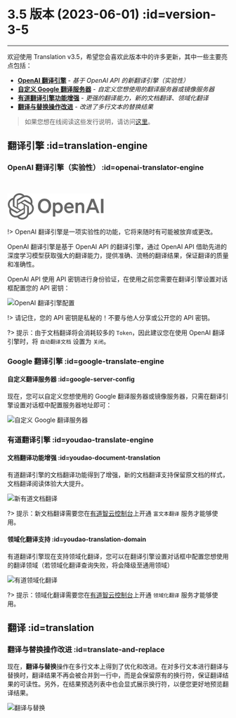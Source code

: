 # 3.5 版本 (2023-06-01) :id=version-3-5

---

欢迎使用 Translation v3.5，希望您会喜欢此版本中的许多更新，其中一些主要亮点包括：

- [**OpenAI 翻译引擎**](#openai-translator-engine) - _基于 OpenAI API 的新翻译引擎（实验性）_
- [**自定义 Google 翻译服务器**](#google-translate-engine) - _自定义您想使用的翻译服务器或镜像服务器_
- [**有道翻译引擎功能增强**](#youdao-translate-engine) - _更强的翻译能力，新的文档翻译、领域化翻译_
- [**翻译与替换操作改进**](#translate-and-replace) - _改进了多行文本的替换结果_

> 如果您想在线阅读这些发行说明，请访问[这里](#/updates ':ignore :target=_blank')。

## 翻译引擎 :id=translation-engine

### OpenAI 翻译引擎（实验性） :id=openai-translator-engine

<br/>

![OpenAI 翻译引擎](/img/logo/openai.svg ':size=x60')

!> OpenAI 翻译引擎是一项实验性的功能，它将来随时有可能被放弃或更改。

OpenAI 翻译引擎是基于 OpenAI API 的翻译引擎，通过 OpenAI API 借助先进的深度学习模型获取强大的翻译能力，提供准确、流畅的翻译结果，保证翻译的质量和准确性。

OpenAI API 使用 API 密钥进行身份验证，在使用之前您需要在翻译引擎设置对话框配置您的 API 密钥：

![OpenAI 翻译引擎配置](/updates/img/v3_5/openai_settings.png)

!> 请记住，您的 API 密钥是私秘的！不要与他人分享或公开您的 API 密钥。

?> 提示：由于文档翻译将会消耗较多的 `Token`，因此建议您在使用 OpenAI 翻译引擎时，将 `自动翻译文档` 设置为 `关闭`。

### Google 翻译引擎 :id=google-translate-engine

#### 自定义翻译服务器 :id=google-server-config

现在，您可以自定义您想使用的 Google 翻译服务器或镜像服务器，只需在翻译引擎设置对话框中配置服务器地址即可：

![自定义 Google 翻译服务器](/updates/img/v3_5/google_translate_settings.png)

### 有道翻译引擎 :id=youdao-translate-engine

#### 文档翻译功能增强 :id=youdao-document-translation

有道翻译引擎的文档翻译功能得到了增强，新的文档翻译支持保留原文档的样式，文档翻译阅读体验大大提升。

![新有道文档翻译](/updates/img/v3_5/youdo_doc_translation.png)

?> 提示：新文档翻译需要您在[有道智云控制台](https://ai.youdao.com/console)上开通 `富文本翻译` 服务才能够使用。

#### 领域化翻译支持 :id=youdao-translation-domain

有道翻译引擎现在支持领域化翻译，您可以在翻译引擎设置对话框中配置您想使用的翻译领域（若领域化翻译查询失败，将会降级至通用领域）

![有道领域化翻译](/updates/img/v3_5/youdao_translate_settings.png)

?> 提示：领域化翻译需要您在[有道智云控制台](https://ai.youdao.com/console)上开通 `领域化翻译` 服务才能够使用。

## 翻译 :id=translation

### 翻译与替换操作改进 :id=translate-and-replace

现在，**翻译与替换**操作在多行文本上得到了优化和改进。在对多行文本进行翻译与替换时，翻译结果不再会被合并到一行中，而是会保留原有的换行符，保证翻译结果的可读性。另外，在结果预选列表中也会显式展示换行符，以便您更好地预览翻译结果。

![翻译与替换](/updates/img/v3_5/translate-and-replace.gif)